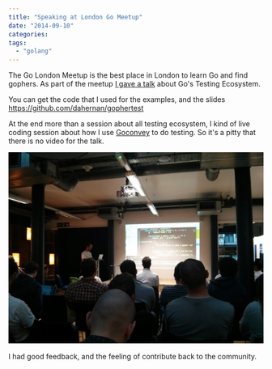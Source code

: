 ```yaml
---
title: "Speaking at London Go Meetup"
date: "2014-09-10"
categories:
tags:
  - "golang"
---
```


The Go London Meetup is the best place in London to learn Go and find gophers.
As part of the meetup [I gave a talk](http://www.meetup.com/Go-London-User-Group/events/203467502/) about Go's Testing Ecosystem.

You can get the code that I used for the examples, and the slides https://github.com/dahernan/gophertest

At the end more than a session about all testing ecosystem, I kind of live coding session about how I use [Goconvey](https://github.com/smartystreets/goconvey) to do testing.
So it's a pitty that there is no video for the talk.

![alt](/images/gomeetup.jpeg)

I had good feedback, and the feeling of contribute back to the community.
